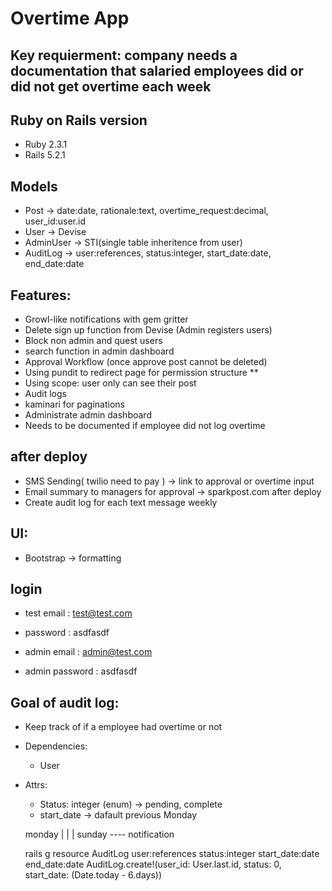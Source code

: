 # Overtime App


## Key requierment: company needs a documentation that salaried employees did or did not get overtime each week

## Ruby on Rails version
- Ruby 2.3.1
- Rails 5.2.1

## Models
- Post -> date:date, rationale:text, overtime_request:decimal, user_id:user.id
- User -> Devise
- AdminUser -> STI(single table inheritence from user)
- AuditLog -> user:references, status:integer, start_date:date, end_date:date

## Features:
- Growl-like notifications with gem gritter
- Delete sign up function from Devise (Admin registers users)
- Block non admin and quest users
- search function in admin dashboard 
- Approval Workflow (once approve post cannot be deleted)
- Using pundit to redirect page for permission structure **
- Using scope: user only can see their post
- Audit logs 
- kaminari for paginations
- Administrate admin dashboard
- Needs to be documented if employee did not log overtime

## after deploy
- SMS Sending( twilio need to pay ) -> link to approval or overtime input
- Email summary to managers for approval -> sparkpost.com after deploy
- Create audit log for each text message weekly

## UI:
- Bootstrap -> formatting

## login
- test email : test@test.com
- password : asdfasdf

- admin email : admin@test.com
- admin password : asdfasdf

## Goal of audit log:
- Keep track of if a employee had overtime or not

- Dependencies:
	- User

- Attrs:
	- Status: integer (enum) -> pending, complete
	- start_date -> dafault previous Monday

	monday
	|
	|
	|
	sunday ---- notification

	rails g resource AuditLog user:references status:integer start_date:date end_date:date
	AuditLog.create!(user_id: User.last.id, status: 0, start_date: (Date.today - 6.days))
